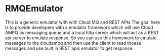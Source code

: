 # RMQEmulator
This is a generic emulator with with Cloud MQ and REST APIs
The goal here is to provide developers with a emulator framework which will use Cloud AMPQ as messaging queue and a local  http server which will act as a REST api server to emulate response.
So you can use this framework to emulate messages to the cloudampq and then use the client to read thoese messages and use built in REST apis emulator to get response.


